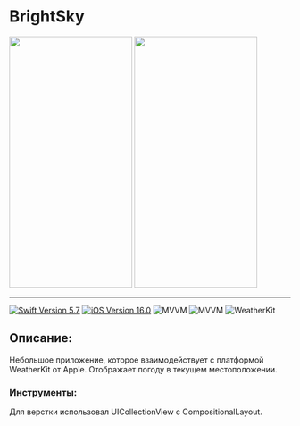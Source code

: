 # BrightSky

<p float="center">
<img src="https://github.com/DeVIn4I/BrightSky/blob/main/Assets/screen1.gif" width="220" height="450">
<img src="https://github.com/DeVIn4I/BrightSky/blob/main/Assets/screen2.gif" width="220" height="450">
</p>

---

<p align="left"> 
<a href="https://swift.org">
<img src="https://img.shields.io/badge/Swift-5.7-orange" alt="Swift Version 5.7" /></a>
<a href="https://developer.apple.com/ios/">
<img src="https://img.shields.io/badge/iOS-16.0%2B-success" alt="iOS Version 16.0"/></a>
<img src="https://img.shields.io/badge/MVVM-ff69b4" alt="MVVM" /></a>
<img src="https://img.shields.io/badge/AutoLayout-purple" alt="MVVM" /></a>
<img src="https://img.shields.io/badge/WeatherKit-yellow" alt="WeatherKit" /></a>
</p>

## Описание:

Небольшое приложение, которое взаимодействует с платформой WeatherKit от Apple. Отображает погоду в текущем местоположении.

### Инструменты:

Для верстки использовал UICollectionView с CompositionalLayout.
